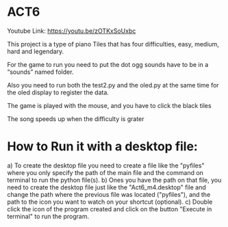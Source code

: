 # ACT6

Youtube Link: https://youtu.be/zOTKxSoUxbc

This project is a type of piano Tiles that has four difficulties, easy, medium, hard and legendary.

For the game to run you need to put the dot ogg sounds have to be in a “sounds” named folder.

Also you need to run both the test2.py and the oled.py at the same time for the oled display to register the data.

The game is played with the mouse, and you have to click the black tiles

The song speeds up when the difficulty is grater 

# How to Run it with a desktop file:

a) To create the desktop file you need to create a file like the "pyfiles" where you only specify the path of the main file and the command on terminal to run the python file(s).
b) Ones you have the path on that file, you need to create the desktop file just like the "Act6_m4.desktop" file and change the path where the previous file was located ("pyfiles"), and the path to the icon you want to watch on your shortcut (optional).
c) Double click the icon of the program created and click on the button "Execute in terminal" to run the program.
